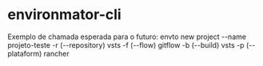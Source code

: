 # environmator-cli

Exemplo de chamada esperada para o futuro: envto new project --name projeto-teste -r (--repository) vsts -f (--flow) gitflow -b (--build) vsts -p (--plataform) rancher
